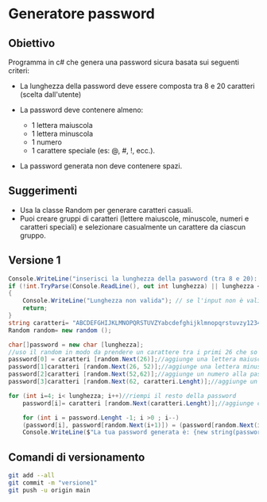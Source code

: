 # Generatore password

## Obiettivo

Programma in c# che genera una password sicura basata sui seguenti criteri:

- La lunghezza della password deve essere composta tra 8 e 20 caratteri (scelta dall'utente)
- La password deve contenere almeno:
    - 1 lettera maiuscola
    - 1 lettera minuscola
    - 1 numero
    - 1 carattere speciale (es: @, #, !, ecc.).

- La password generata non deve contenere spazi.

## Suggerimenti

- Usa la classe Random per generare caratteri casuali.
- Puoi creare gruppi di caratteri (lettere maiuscole, minuscole, numeri e caratteri speciali) e selezionare casualmente un carattere da ciascun gruppo.

## Versione 1

```csharp
Console.WriteLine("inserisci la lunghezza della paswword (tra 8 e 20): ");
if (!int.TryParse(Console.ReadLine(), out int lunghezza) || lunghezza <8 !! lunghezza > 20)
{
    Console.WriteLine("Lunghezza non valida"); // se l'input non è valido esce dal programma
    return;
}
string caratteri= "ABCDEFGHIJKLMNOPQRSTUVZYabcdefghijklmnopqrstuvzy1234567890@#'!$%&";
Random random= new random ();

char[]password = new char [lunghezza];
//uso il random in modo da prendere un carattere tra i primi 26 che so che sono le lettere maiuscole
password[0] = caratteri [random.Next(26)];//aggiunge una lettera maiuscola alla password
password[1]caratteri [random.Next(26, 52)];//aggiunge una lettera minuscola alla password
password[2]caratteri [random.Next(52,62)];//aggiunge un numero alla password
password[3]caratteri [random.Next(62, caratteri.Lenght)];//aggiunge un carattere speciale alla paswword

for (int i=4; i< lunghezza; i++)//riempi il resto della password
    password[i]= caratteri [random.Next(caratteri.Lenght)];//aggiunge caratteri casuali alla password fino a raggiungere la lunghezza richiesta

    for (int i = password.Lenght -1; i >0 ; i--)
    (password[i], password[random.Next(i+1)]) = (password[random.Next(i+1), password[i]]) // mischia i caratteri della password
    Console.WriteLine($"La tua password generata è: {new string(password)}");
```
## Comandi di versionamento

```bash
git add --all
git commit -m "versione1"
git push -u origin main
```